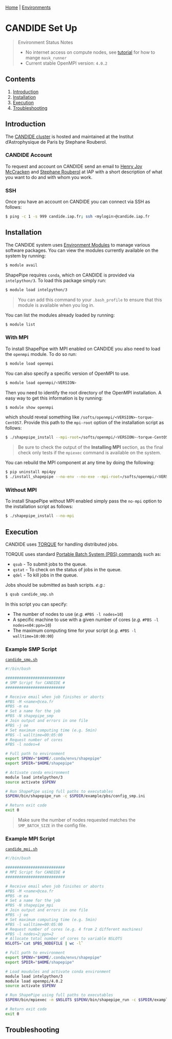 [Home](./shapepipe.md) | [Environments](./environment.md)

# CANDIDE Set Up

> Environment Status Notes
> - No internet access on compute nodes, see [tutorial](https://github.com/CosmoStat/shapepipe/blob/master/docs/wiki/tutorial/pipeline_tutorial.md#mask-images) for how to mange `mask_runner`
> - Current stable OpenMPI version: `4.0.2`

## Contents

1. [Introduction](#Introduction)
1. [Installation](#Installation)
1. [Execution](#Execution)
1. [Troubleshooting](#Troubleshooting)

## Introduction

The [CANDIDE cluster](https://candideusers.calet.org/) is hosted and maintained at the Institut d’Astrophysique de Paris by Stephane Rouberol.

### CANDIDE Account

To request and account on CANDIDE send an email to [Henry Joy McCracken](mailto:hjmcc@iap.fr) and [Stephane Rouberol](mailto:rouberol@iap.fr) at IAP with a short description of what you want to do and with whom you work.

### SSH

Once you have an account on CANDIDE you can connect via SSH as follows:

```bash
$ ping -c 1 -s 999 candide.iap.fr; ssh <mylogin>@candide.iap.fr
```

## Installation

The CANDIDE system uses [Environment Modules](https://modules.readthedocs.io/en/latest/) to manage various software packages. You can view the modules currently available on the system by running:

```bash
$ module avail
```

ShapePipe requires `conda`, which on CANDIDE is provided via `intelpython/3`. To load this package simply run:

```bash
$ module load intelpython/3
```

> You can add this command to your `.bash_profile` to ensure that this module is available when you log in.

You can list the modules already loaded by running:

```bash
$ module list
```

### With MPI

To install ShapePipe with MPI enabled on CANDIDE you also need to load the `openmpi` module. To do so run:

```bash
$ module load openmpi
```

You can also specify a specific version of OpenMPI to use.

```bash
$ module load openmpi/<VERSION>
```

Then you need to identify the root directory of the OpenMPI installation. A easy way to get this information is by running:

```bash
$ module show openmpi
```

which should reveal something like `/softs/openmpi/<VERSION>-torque-CentOS7`. Provide this path to the `mpi-root` option of the installation script as follows:

```bash
$ ./shapepipe_install --mpi-root=/softs/openmpi/<VERSION>-torque-CentOS7
```

> Be sure to check the output of the **Installing MPI** section, as the final check only tests if the `mpiexec` command is available on the system.

You can rebuild the MPI component at any time by doing the following:

```bash
$ pip uninstall mpi4py
$ ./install_shapepipe --no-env --no-exe --mpi-root=/softs/openmpi/<VERSION>-torque-CentOS7
```

### Without MPI

To install ShapePipe without MPI enabled simply pass the `no-mpi` option to the installation script as follows:

```bash
$ ./shapepipe_install --no-mpi
```

## Execution

CANDIDE uses [TORQUE](https://en.wikipedia.org/wiki/TORQUE) for handling distributed jobs.

TORQUE uses standard [Portable Batch System (PBS) commands](https://www.cqu.edu.au/eresearch/high-performance-computing/hpc-user-guides-and-faqs/pbs-commands) such as:

- `qsub` - To submit jobs to the queue.
- `qstat` - To check on the status of jobs in the queue.
- `qdel` - To kill jobs in the queue.

Jobs should be submitted as bash scripts. *e.g.*:

```bash
$ qsub candide_smp.sh
```

In this script you can specify:

- The number of nodes to use (*e.g.* `#PBS -l nodes=10`)
- A specific machine to use with a given number of cores (*e.g.* `#PBS -l nodes=n04:ppn=10`)
- The maximum computing time for your script (*e.g.* `#PBS -l walltime=10:00:00`)

### Example SMP Script

[`candide_smp.sh`](../../example/pbs/candide_smp.sh)

```bash
#!/bin/bash

##########################
# SMP Script for CANDIDE #
##########################

# Receive email when job finishes or aborts
#PBS -M <name>@cea.fr
#PBS -m ea
# Set a name for the job
#PBS -N shapepipe_smp
# Join output and errors in one file
#PBS -j oe
# Set maximum computing time (e.g. 5min)
#PBS -l walltime=00:05:00
# Request number of cores
#PBS -l nodes=4

# Full path to environment
export SPENV="$HOME/.conda/envs/shapepipe"
export SPDIR="$HOME/shapepipe"

# Activate conda environment
module load intelpython/3
source activate $SPENV

# Run ShapePipe using full paths to executables
$SPENV/bin/shapepipe_run -c $SPDIR/example/pbs/config_smp.ini

# Return exit code
exit 0
```

> Make sure the number of nodes requested matches the `SMP_BATCH_SIZE` in the config file.

### Example MPI Script

[`candide_mpi.sh`](../../example/pbs/candide_mpi.sh)

```bash
#!/bin/bash

##########################
# MPI Script for CANDIDE #
##########################

# Receive email when job finishes or aborts
#PBS -M <name>@cea.fr
#PBS -m ea
# Set a name for the job
#PBS -N shapepipe_mpi
# Join output and errors in one file
#PBS -j oe
# Set maximum computing time (e.g. 5min)
#PBS -l walltime=00:05:00
# Request number of cores (e.g. 4 from 2 different machines)
#PBS -l nodes=2:ppn=2
# Allocate total number of cores to variable NSLOTS
NSLOTS=`cat $PBS_NODEFILE | wc -l`

# Full path to environment
export SPENV="$HOME/.conda/envs/shapepipe"
export SPDIR="$HOME/shapepipe"

# Load moudules and activate conda environment
module load intelpython/3
module load openmpi/4.0.2
source activate $SPENV

# Run ShapePipe using full paths to executables
$SPENV/bin/mpiexec -n $NSLOTS $SPENV/bin/shapepipe_run -c $SPDIR/example/pbs/config_mpi.ini

# Return exit code
exit 0
```

## Troubleshooting
